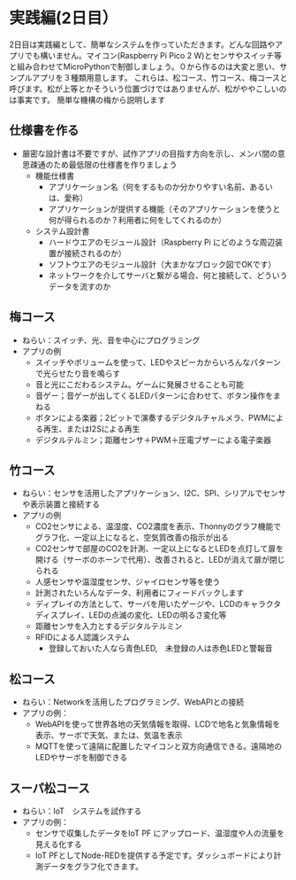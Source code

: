 # 実践編(2日目）
2日目は実践編として、簡単なシステムを作っていただきます。どんな回路やアプリでも構いません。マイコン(Raspberry Pi Pico 2 W)とセンサやスイッチ等と組み合わせてMicroPythonで制御しましょう。０から作るのは大変と思い、サンプルアプリを３種類用意します。
これらは、松コース、竹コース、梅コースと呼びます。松が上等とかそういう位置づけではありませんが、松がややこしいのは事実です。
簡単な機構の梅から説明します

## 仕様書を作る
- 厳密な設計書は不要ですが、試作アプリの目指す方向を示し、メンバ間の意思疎通のため最低限の仕様書を作りましょう
   - 機能仕様書
      - アプリケーション名（何をするものか分かりやすい名前、あるいは、愛称）
      - アプリケーションが提供する機能（そのアプリケーションを使うと何が得られるのか？利用者に何をしてくれるのか）
   - システム設計書
      - ハードウエアのモジュール設計（Raspberry Pi にどのような周辺装置が接続されるのか） 
      - ソフトウエアのモジュール設計（大まかなブロック図でOKです）
      - ネットワークを介してサーバと繋がる場合、何と接続して、どういうデータを流すのか

## 梅コース
- ねらい：スイッチ、光、音を中心にプログラミング
- アプリの例
   - スイッチやボリュームを使って、LEDやスピーカからいろんなパターンで光らせたり音を鳴らす
   - 音と光にこだわるシステム。ゲームに発展させることも可能
   - 音ゲー；音ゲーが出してくるLEDパターンに合わせて、ボタン操作をまねる
   - ボタンによる楽器；2ビットで演奏するデジタルチャルメラ、PWMによる再生、またはI2Sによる再生
   - デジタルテルミン；距離センサ＋PWM＋圧電ブザーによる電子楽器

## 竹コース
- ねらい：センサを活用したアプリケーション、I2C、SPI、シリアルでセンサや表示装置と接続する
- アプリの例
   - CO2センサによる、温湿度、CO2濃度を表示、Thonnyのグラフ機能でグラフ化、一定以上になると、空気質改善の指示が出る
   - CO2センサで部屋のCO2を計測、一定以上になるとLEDを点灯して扉を開ける（サーボのホーンで代用）、改善されると、LEDが消えて扉が閉じられる    
   - 人感センサや温湿度センサ、ジャイロセンサ等を使う
   - 計測されたいろんなデータ、利用者にフィードバックします
   - ディプレイの方法として、サーバを用いたゲージや、LCDのキャラクタディスプレイ、LEDの点滅の変化、LEDの明るさ変化等
   - 距離センサを入力とするデジタルテルミン
   - RFIDによる人認識システム
      -  登録しておいた人なら青色LED,　未登録の人は赤色LEDと警報音 

## 松コース
- ねらい：Networkを活用したプログラミング、WebAPIとの接続
- アプリの例：
   - WebAPIを使って世界各地の天気情報を取得、LCDで地名と気象情報を表示、サーボで天気、または、気温を表示
   - MQTTを使って遠隔に配置したマイコンと双方向通信できる。遠隔地のLEDやサーボを制御できる

## スーパ松コース
- ねらい：IoT　システムを試作する
- アプリの例：
  - センサで収集したデータをIoT PF にアップロード、温湿度や人の流量を見える化する
  - IoT PFとしてNode-REDを提供する予定です。ダッシュボードにより計測データをグラフ化できます。

